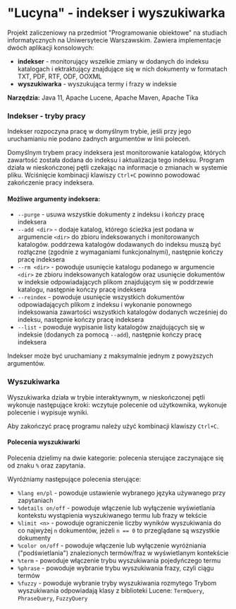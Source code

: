 # "Lucyna" - indekser i wyszukiwarka

Projekt zaliczeniowy na przedmiot "Programowanie obiektowe" na studiach informatycznych na Uniwersytecie Warszawskim.
Zawiera implementacje dwóch aplikacji konsolowych:
* **indekser** - monitorujący wszelkie zmiany w dodanych do indeksu katalogach i ektraktujący znajdujące się w nich dokumenty w formatach TXT, PDF, RTF, ODF, OOXML
* **wyszukiwarka** - wyszukująca termy i frazy w indeksie

**Narzędzia:**
Java 11, Apache Lucene, Apache Maven, Apache Tika

### Indekser - tryby pracy

Indekser rozpoczyna pracę w domyślnym trybie, jeśli przy jego uruchamianiu nie podano żadnych argumentów w linii poleceń.

Domyślnym trybem pracy indeksera jest monitorowanie katalogów, których zawartość została dodana do indeksu i aktualizacja tego indeksu. Program działa w nieskończonej pętli czekając na informacje o zmianach w systemie pliku. Wciśnięcie kombinacji klawiszy `Ctrl+C` powinno powodować zakończenie pracy indeksera.

#### Możliwe argumenty indeksera:

* `--purge` - usuwa wszystkie dokumenty z indeksu i kończy pracę indeksera
* `--add <dir>` - dodaje katalog, którego ścieżka jest podana w argumencie `<dir>` do zbioru indeksowanych i monitorowanych katalogów. poddrzewa katalogów dodawanych do indeksu muszą być rozłączne (zgodnie z wymaganiami funkcjonalnymi), następnie kończy pracę indeksera
* `--rm <dir>` - powoduje usunięcie katalogu podanego w argumencie `<dir>` ze zbioru indeksowanych katalogów oraz usunięcie dokumentów w indeksie odpowiadających plikom znajdującym się w poddrzewie katalogu, następnie kończy pracę indeksera
* `--reindex` - powoduje usunięcie wszystkich dokumentów odpowiadających plikom z indeksu i wykonanie ponownego indeksowania zawartości wszystkich katalogów dodanych wcześniej do indeksu, następnie kończy pracę indeksera
* `--list` - powoduje wypisanie listy katalogów znajdujących się w indeksie (dodanych za pomocą `--add`), następnie kończy pracę indeksera

Indekser może być uruchamiany z maksymalnie jednym z powyższych argumentów. 

### Wyszukiwarka

Wyszukiwarka działa w trybie interaktywnym, w nieskończonej pętli wykonuje następujące kroki: wczytuje polecenie od użytkownika, wykonuje polecenie i wypisuje wyniki. 

Aby zakończyć pracę programu należy użyć kombinacji klawiszy `Ctrl+C`.

#### Polecenia wyszukiwarki

Polecenia dzielimy na dwie kategorie: polecenia sterujące zaczynające się od znaku `%` oraz zapytania.

Wyróżniamy następujące polecenia sterujące:
* `%lang en/pl` - powoduje ustawienie wybranego języka używanego przy zapytaniach
* `%details on/off` - powoduje włączenie lub wyłączenie wyświetlania kontekstu wystąpienia wyszukiwanego termu lub frazy w tekście
* `%limit <n>` - powoduje ograniczenie liczby wyników wyszukiwania do co najwyżej `n` dokumentów, jeżeli `n == 0` to przeglądane są wszystkie dokumenty
* `%color on/off` - powoduje włączenie lub wyłączenie wyróżniania ("podświetlania") znalezionych termów/fraz w wyświetlanym kontekście
* `%term` - powoduje włączenie trybu wyszukiwania pojedyńczego termu
* `%phrase` - powoduje wybranie trybu wyszukiwania frazy, czyli ciągu termów
* `%fuzzy` - powoduje wybranie tryby wyszukiwania rozmytego
Trybom wyszukiwania odpowiadają klasy z biblioteki Lucene: `TermQuery`, `PhraseQuery`, `FuzzyQuery`

